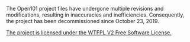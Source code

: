 The Open101 project files have undergone multiple revisions and modifications, resulting in inaccuracies and inefficiencies. 
Consequently, the project has been decommissioned since October 23, 2019. 

[The project is licensed under the WTFPL V2 Free Software License.](https://github.com/Alicyclic/wiz101server/blob/main/LICENSE.md)
